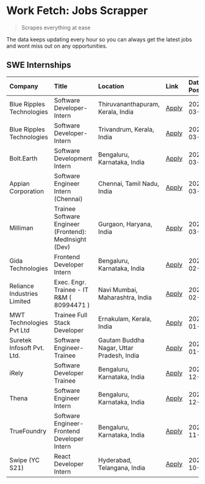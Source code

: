 # Work Fetch: Jobs Scrapper
> Scrapes everything at ease

The data keeps updating every hour so you can always get the latest jobs and wont miss out on any opportunities.

## SWE Internships
<!--START_SECTION:workfetch-->
| Company                     | Title                                                  | Location                                  | Link                                                                                                                                                                                                                                                                     | Date Posted   |
|:----------------------------|:-------------------------------------------------------|:------------------------------------------|:-------------------------------------------------------------------------------------------------------------------------------------------------------------------------------------------------------------------------------------------------------------------------|:--------------|
| Blue Ripples Technologies   | Software Developer- Intern                             | Thiruvananthapuram, Kerala, India         | [Apply](https://in.linkedin.com/jobs/view/software-developer-intern-at-blue-ripples-technologies-3850505983?refId=%2B9PyEr%2FZbQMPs1TQCEWxWA%3D%3D&trackingId=oQ7wRVgePDmW4KbanBnDBA%3D%3D&position=8&pageNum=0&trk=public_jobs_jserp-result_search-card)                | 2024-03-09    |
| Blue Ripples Technologies   | Software Developer- Intern                             | Trivandrum, Kerala, India                 | [Apply](https://in.linkedin.com/jobs/view/software-developer-intern-at-blue-ripples-technologies-3850694934?refId=%2B9PyEr%2FZbQMPs1TQCEWxWA%3D%3D&trackingId=g55aG0j3TY9msw1CdYiBHw%3D%3D&position=5&pageNum=0&trk=public_jobs_jserp-result_search-card)                | 2024-03-08    |
| Bolt.Earth                  | Software Development Intern                            | Bengaluru, Karnataka, India               | [Apply](https://in.linkedin.com/jobs/view/software-development-intern-at-bolt-earth-3849437038?refId=%2B9PyEr%2FZbQMPs1TQCEWxWA%3D%3D&trackingId=7Kaxbc27aMzRTAJDlK1CmA%3D%3D&position=10&pageNum=0&trk=public_jobs_jserp-result_search-card)                            | 2024-03-07    |
| Appian Corporation          | Software Engineer Intern (Chennai)                     | Chennai, Tamil Nadu, India                | [Apply](https://in.linkedin.com/jobs/view/software-engineer-intern-chennai-at-appian-corporation-3848335036?refId=%2B9PyEr%2FZbQMPs1TQCEWxWA%3D%3D&trackingId=NM%2BS97kiqnkpj5d8bt4%2B%2Fw%3D%3D&position=19&pageNum=0&trk=public_jobs_jserp-result_search-card)         | 2024-03-07    |
| Milliman                    | Trainee Software Engineer (Frontend): MedInsight (Dev) | Gurgaon, Haryana, India                   | [Apply](https://in.linkedin.com/jobs/view/trainee-software-engineer-frontend-medinsight-dev-at-milliman-3792874280?refId=%2B9PyEr%2FZbQMPs1TQCEWxWA%3D%3D&trackingId=wpSnbOzH%2B%2Bc7fbL2Df4nZA%3D%3D&position=6&pageNum=0&trk=public_jobs_jserp-result_search-card)     | 2024-03-01    |
| Gida Technologies           | Frontend Developer Intern                              | Bengaluru, Karnataka, India               | [Apply](https://in.linkedin.com/jobs/view/frontend-developer-intern-at-gida-technologies-3836040945?refId=%2B9PyEr%2FZbQMPs1TQCEWxWA%3D%3D&trackingId=FXsuq2fB8yGwqx3PxSZvCA%3D%3D&position=13&pageNum=0&trk=public_jobs_jserp-result_search-card)                       | 2024-02-21    |
| Reliance Industries Limited | Exec. Engr. Trainee - IT R&M ( 80994471 )              | Navi Mumbai, Maharashtra, India           | [Apply](https://in.linkedin.com/jobs/view/exec-engr-trainee-it-r-m-80994471-at-reliance-industries-limited-3850269171?refId=%2B9PyEr%2FZbQMPs1TQCEWxWA%3D%3D&trackingId=Q0%2B7nYbHwQF%2FPmGlUgTo0g%3D%3D&position=24&pageNum=0&trk=public_jobs_jserp-result_search-card) | 2024-02-12    |
| MWT Technologies Pvt Ltd    | Trainee Full Stack Developer                           | Ernakulam, Kerala, India                  | [Apply](https://in.linkedin.com/jobs/view/trainee-full-stack-developer-at-mwt-technologies-pvt-ltd-3800921715?refId=%2B9PyEr%2FZbQMPs1TQCEWxWA%3D%3D&trackingId=rTMF9iuIpG80UXeUtsvq7Q%3D%3D&position=7&pageNum=0&trk=public_jobs_jserp-result_search-card)              | 2024-01-09    |
| Suretek Infosoft Pvt. Ltd.  | Software Engineer-Trainee                              | Gautam Buddha Nagar, Uttar Pradesh, India | [Apply](https://in.linkedin.com/jobs/view/software-engineer-trainee-at-suretek-infosoft-pvt-ltd-3800934643?refId=%2B9PyEr%2FZbQMPs1TQCEWxWA%3D%3D&trackingId=nNSjSTfL1fDIf7MJhdKclA%3D%3D&position=22&pageNum=0&trk=public_jobs_jserp-result_search-card)                | 2024-01-09    |
| iRely                       | Software Developer Trainee                             | Bengaluru, Karnataka, India               | [Apply](https://in.linkedin.com/jobs/view/software-developer-trainee-at-irely-3801577534?refId=%2B9PyEr%2FZbQMPs1TQCEWxWA%3D%3D&trackingId=J4x2PHZM9koAi%2F4hTbfeXg%3D%3D&position=12&pageNum=0&trk=public_jobs_jserp-result_search-card)                                | 2023-12-22    |
| Thena                       | Software Engineer Intern                               | Bengaluru, Karnataka, India               | [Apply](https://in.linkedin.com/jobs/view/software-engineer-intern-at-thena-3778731751?refId=%2B9PyEr%2FZbQMPs1TQCEWxWA%3D%3D&trackingId=Tg%2F5C7gUd%2BEYrLlVXAB9XA%3D%3D&position=15&pageNum=0&trk=public_jobs_jserp-result_search-card)                                | 2023-12-05    |
| TrueFoundry                 | Software Engineer- Frontend Developer Intern           | Bengaluru, Karnataka, India               | [Apply](https://in.linkedin.com/jobs/view/software-engineer-frontend-developer-intern-at-truefoundry-3790095058?refId=%2B9PyEr%2FZbQMPs1TQCEWxWA%3D%3D&trackingId=TVO5aALA305rDeuM2KfRuw%3D%3D&position=14&pageNum=0&trk=public_jobs_jserp-result_search-card)           | 2023-11-24    |
| Swipe (YC S21)              | React Developer Intern                                 | Hyderabad, Telangana, India               | [Apply](https://in.linkedin.com/jobs/view/react-developer-intern-at-swipe-yc-s21-3737600089?refId=%2B9PyEr%2FZbQMPs1TQCEWxWA%3D%3D&trackingId=pZFSrSLDeVB0%2B47Gq0UfuQ%3D%3D&position=16&pageNum=0&trk=public_jobs_jserp-result_search-card)                             | 2023-10-13    |
<!--END_SECTION:workfetch-->
